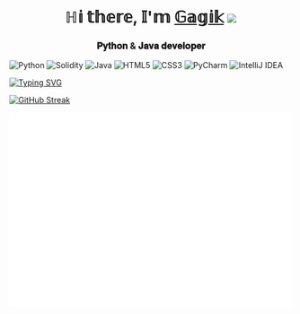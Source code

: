 <h1 align="center">ℍ𝕚 𝕥𝕙𝕖𝕣𝕖, 𝕀'𝕞 <a href="https://daniilshat.ru/" target="_blank">𝔾𝕒𝕘𝕚𝕜</a> 
<img src="https://github.com/blackcater/blackcater/raw/main/images/Hi.gif" height="32"/></h1>
<h3 align="center">𝐏𝐲𝐭𝐡𝐨𝐧 & 𝐉𝐚𝐯𝐚 𝐝𝐞𝐯𝐞𝐥𝐨𝐩𝐞𝐫</h3>

![Python](https://img.shields.io/badge/python-3670A0?style=for-the-badge&logo=python&logoColor=ffdd54)
![Solidity](https://img.shields.io/badge/Solidity-%23363636.svg?style=for-the-badge&logo=solidity&logoColor=white)
![Java](https://img.shields.io/badge/java-%23ED8B00.svg?style=for-the-badge&logo=java&logoColor=white)
![HTML5](https://img.shields.io/badge/html5-%23E34F26.svg?style=for-the-badge&logo=html5&logoColor=white)
![CSS3](https://img.shields.io/badge/css3-%231572B6.svg?style=for-the-badge&logo=css3&logoColor=white)
![PyCharm](https://img.shields.io/badge/pycharm-143?style=for-the-badge&logo=pycharm&logoColor=black&color=black&labelColor=green)
![IntelliJ IDEA](https://img.shields.io/badge/IntelliJIDEA-000000.svg?style=for-the-badge&logo=intellij-idea&logoColor=white)

[![Typing SVG](https://readme-typing-svg.herokuapp.com?color=%2336BCF7&lines=Creating+websites,+telegram+bots)](https://git.io/typing-svg)

[![GitHub Streak](https://github-readme-streak-stats.herokuapp.com/?user=progerg&theme=radical)](https://git.io/streak-stats) 

![Metrics](/metrics.plugin.isocalendar.fullyear.svg)
